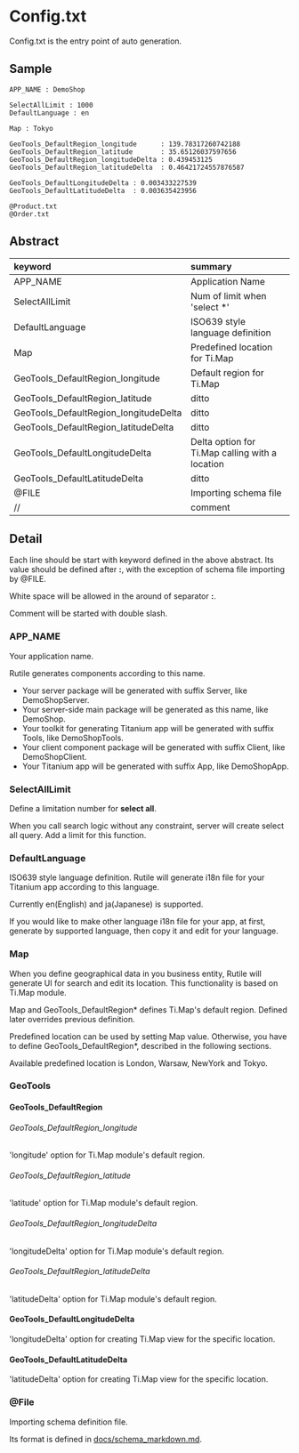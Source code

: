 
# Config.txt

Config.txt is the entry point of auto generation.

## Sample

```
APP_NAME : DemoShop

SelectAllLimit : 1000
DefaultLanguage : en

Map : Tokyo

GeoTools_DefaultRegion_longitude      : 139.78317260742188
GeoTools_DefaultRegion_latitude       : 35.65126037597656
GeoTools_DefaultRegion_longitudeDelta : 0.439453125
GeoTools_DefaultRegion_latitudeDelta  : 0.46421724557876587

GeoTools_DefaultLongitudeDelta : 0.003433227539
GeoTools_DefaultLatitudeDelta  : 0.003635423956

@Product.txt
@Order.txt
```

## Abstract

| keyword                               | summary                                         |
|:------------------------------------- |:------------------------------------------------|
| APP_NAME                              | Application Name                                |
| SelectAllLimit                        | Num of limit when 'select *'                    |
| DefaultLanguage                       | ISO639 style language definition                |
| Map                                   | Predefined location for Ti.Map                  |
| GeoTools_DefaultRegion_longitude      | Default region for Ti.Map                      |
| GeoTools_DefaultRegion_latitude       | ditto                                           |
| GeoTools_DefaultRegion_longitudeDelta | ditto                                           |
| GeoTools_DefaultRegion_latitudeDelta  | ditto                                           |
| GeoTools_DefaultLongitudeDelta        | Delta option for Ti.Map calling with a location |
| GeoTools_DefaultLatitudeDelta         | ditto                                           |
| @FILE                                 | Importing schema file                           |
| //                                    | comment                                         |

## Detail

Each line should be start with keyword defined in the above abstract.
Its value should be defined after **:**, with the exception of schema file importing by @FILE.

White space will be allowed in the around of separator **:**.

Comment will be started with double slash.

### APP_NAME

Your application name.

Rutile generates components according to this name.

* Your server package will be generated with suffix Server, like DemoShopServer.
* Your server-side main package will be generated as this name, like DemoShop.
* Your toolkit for generating Titanium app will be generated with suffix Tools, like DemoShopTools.
* Your client component package will be generated with suffix Client, like DemoShopClient.
* Your Titanium app will be generated with suffix App, like DemoShopApp.

### SelectAllLimit

Define a limitation number for **select all**.

When you call search logic without any constraint, server will create select all query.
Add a limit for this function.

### DefaultLanguage

ISO639 style language definition.
Rutile will generate i18n file for your Titanium app according to this language.

Currently en(English) and ja(Japanese) is supported.

If you would like to make other language i18n file for your app, 
at first, generate by supported language,
then copy it and edit for your language.

### Map

When you define geographical data in you business entity, 
Rutile will generate UI for search and edit its location.
This functionality is based on Ti.Map module.

Map and GeoTools_DefaultRegion* defines Ti.Map's default region.
Defined later overrides previous definition.

Predefined location can be used by setting Map value.
Otherwise, you have to define GeoTools_DefaultRegion*, described in the following sections.

Available predefined location is London, Warsaw, NewYork and Tokyo.

### GeoTools

#### GeoTools_DefaultRegion

###### GeoTools_DefaultRegion_longitude

'longitude' option for Ti.Map module's default region.

###### GeoTools_DefaultRegion_latitude

'latitude' option for Ti.Map module's default region.

###### GeoTools_DefaultRegion_longitudeDelta

'longitudeDelta' option for Ti.Map module's default region.

###### GeoTools_DefaultRegion_latitudeDelta

'latitudeDelta' option for Ti.Map module's default region.

#### GeoTools_DefaultLongitudeDelta

'longitudeDelta' option for creating Ti.Map view for the specific location.

#### GeoTools_DefaultLatitudeDelta

'latitudeDelta' option for creating Ti.Map view for the specific location.

### @File

Importing schema definition file.

Its format is defined in [docs/schema_markdown.md](https://github.com/RayKitajima/Rutile/blob/master/docs/schema_markdown.md).



